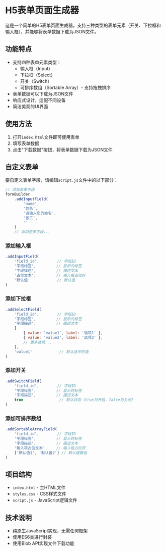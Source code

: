 # H5表单页面生成器

这是一个简单的H5表单页面生成器，支持三种类型的表单元素（开关、下拉框和输入框），并能够将表单数据下载为JSON文件。

## 功能特点

- 支持四种表单元素类型：
  - 输入框（Input）
  - 下拉框（Select）
  - 开关（Switch）
  - 可排序数组（Sortable Array）- 支持拖拽排序
- 表单数据可以下载为JSON文件
- 响应式设计，适配不同设备
- 简洁美观的UI界面

## 使用方法

1. 打开`index.html`文件即可使用表单
2. 填写表单数据
3. 点击"下载数据"按钮，将表单数据下载为JSON文件

## 自定义表单

要自定义表单字段，请编辑`script.js`文件中的以下部分：

```javascript
// 添加表单字段
formBuilder
    .addInputField(
        'name',
        '姓名',
        '请输入您的姓名',
        '张三',
        ''
    )
    // 添加更多字段...
```

### 添加输入框

```javascript
.addInputField(
    'field_id',        // 字段ID
    '字段标签',         // 显示的标签
    '字段描述',         // 描述文本
    '占位文本',         // 输入框占位符
    '默认值'            // 默认值
)
```

### 添加下拉框

```javascript
.addSelectField(
    'field_id',        // 字段ID
    '字段标签',         // 显示的标签
    '字段描述',         // 描述文本
    [
        { value: 'value1', label: '选项1' },
        { value: 'value2', label: '选项2' },
        // 更多选项...
    ],
    'value1'            // 默认选中的值
)
```

### 添加开关

```javascript
.addSwitchField(
    'field_id',        // 字段ID
    '字段标签',         // 显示的标签
    '字段描述',         // 描述文本
    true                // 默认状态（true为开启，false为关闭）
)
```

### 添加可排序数组

```javascript
.addSortableArrayField(
    'field_id',        // 字段ID
    '字段标签',         // 显示的标签
    '字段描述',         // 描述文本
    '输入项占位文本',    // 输入框占位符
    ['默认值1', '默认值2'] // 默认值数组
)
```

## 项目结构

- `index.html` - 主HTML文件
- `styles.css` - CSS样式文件
- `script.js` - JavaScript逻辑文件

## 技术说明

- 纯原生JavaScript实现，无需任何框架
- 使用ES6类进行封装
- 使用Blob API实现文件下载功能
